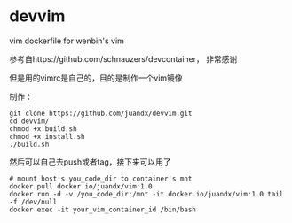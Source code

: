 # devvim
vim dockerfile for wenbin's vim


参考自https://github.com/schnauzers/devcontainer， 非常感谢

但是用的vimrc是自己的，目的是制作一个vim镜像

制作：
```
git clone https://github.com/juandx/devvim.git
cd devvim/
chmod +x build.sh
chmod +x install.sh
./build.sh
```

然后可以自己去push或者tag，接下来可以用了
```
# mount host's you_code_dir to container's mnt
docker pull docker.io/juandx/vim:1.0
docker run -d -v /you_code_dir:/mnt -it docker.io/juandx/vim:1.0 tail -f /dev/null
docker exec -it your_vim_container_id /bin/bash
```
